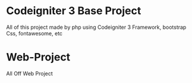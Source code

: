 # Codeigniter 3 Base Project
All of this project made by php using Codeigniter 3 Framework, bootstrap Css, fontawesome, etc

# Web-Project
All Off Web Project
